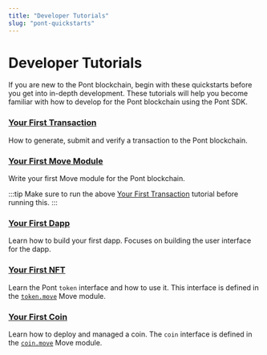 ```yaml
---
title: "Developer Tutorials"
slug: "pont-quickstarts"
---
```


# Developer Tutorials

If you are new to the Pont blockchain, begin with these quickstarts before you get into in-depth development. These tutorials will help you become familiar with how to develop for the Pont blockchain using the Pont SDK. 

### [Your First Transaction](first-transaction.md)

How to generate, submit and verify a transaction to the Pont blockchain. 

### [Your First Move Module](first-move-module.md)

Write your first Move module for the Pont blockchain. 

:::tip
Make sure to run the above [Your First Transaction](first-transaction.md) tutorial before running this.
:::

### [Your First Dapp](first-dapp.md)

Learn how to build your first dapp. Focuses on building the user interface for the dapp.

### [Your First NFT](your-first-nft.md)

Learn the Pont `token` interface and how to use it. This interface is defined in the [`token.move`](https://github.com/aptos-labs/pont-core/blob/main/pont-move/framework/pont-token/sources/token.move) Move module.

### [Your First Coin](first-coin.md)

Learn how to deploy and managed a coin. The `coin` interface is defined in the [`coin.move`](https://github.com/aptos-labs/pont-core/blob/main/pont-move/framework/pont-framework/sources/coin.move) Move module.
